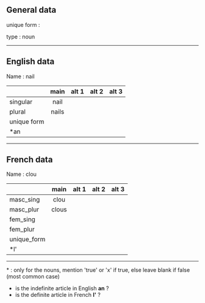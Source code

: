 ## General data

unique form :

type : noun

---

## English data

Name : nail

|             | main  | alt 1 | alt 2 | alt 3 |
| :---------- | :---: | :---: | :---: | ----- |
| singular    | nail  |       |       |       |
| plural      | nails |       |       |       |
| unique form |       |       |       |       |
| \*an        |       |       |       |       |

---

## French data

Name : clou

|             | main  | alt 1 | alt 2 | alt 3 |
| :---------- | :---: | :---: | :---: | :---: |
| masc_sing   | clou  |       |       |       |
| masc_plur   | clous |       |       |       |
| fem_sing    |       |       |       |       |
| fem_plur    |       |       |       |       |
| unique_form |       |       |       |       |
| \*l'        |       |       |       |       |

---

\* : only for the nouns, mention 'true' or 'x' if true, else leave blank if false (most common case)

- is the indefinite article in English **an** ?
- is the definite article in French **l'** ?
